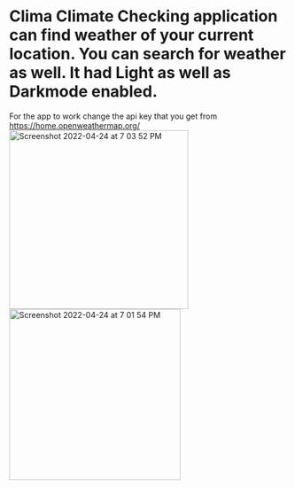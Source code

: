 # Clima Climate Checking application can find weather of your current location. You can search for weather as well. It had Light as well as Darkmode enabled.
For the app to work change the api key that you get from https://home.openweathermap.org/
<img width="323" alt="Screenshot 2022-04-24 at 7 03 52 PM" src="https://user-images.githubusercontent.com/98539479/164979229-70fc063b-8f9f-4d4f-8d53-b7d58df6dce6.png">
<img width="309" alt="Screenshot 2022-04-24 at 7 01 54 PM" src="https://user-images.githubusercontent.com/98539479/164979235-501dd5de-a2be-48ab-a332-6bf1651d8fb0.png">
